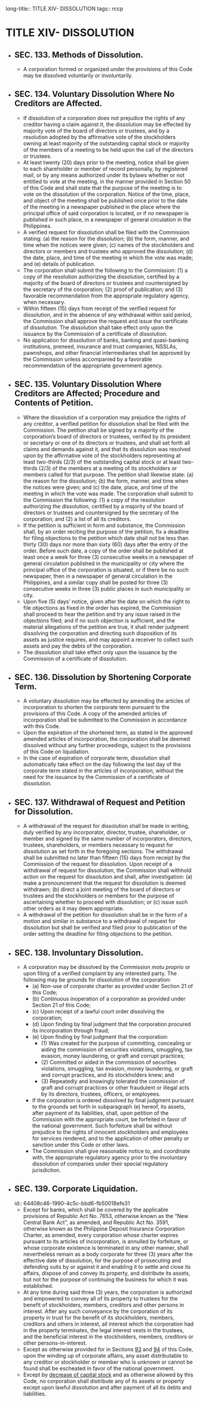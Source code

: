 long-title:: TITLE XIV- DISSOLUTION
tags:: rccp

# TITLE XIV- DISSOLUTION
- ## SEC. 133. Methods of Dissolution.
	- A corporation formed or organized under the provisions of this Code may be dissolved voluntarily or involuntarily.
- ## SEC. 134. Voluntary Dissolution Where No Creditors are Affected.
	- If dissolution of a corporation does not prejudice the rights of any creditor having a claim against it, the dissolution may be effected by majority vote of the board of directors or trustees, and by a resolution adopted by the affirmative vote of the stockholders owning at least majority of the outstanding capital stock or majority of the members of a meeting to be held upon the call of the directors or trustees.
	- At least twenty (20) days prior to the meeting, notice shall be given to each shareholder or member of record personally, by registered mail, or by any means authorized under its bylaws whether or not entitled to vote at the meeting, in the manner provided in Section 50 of this Code and shall state that the purpose of the meeting is to vote on the dissolution of the corporation. Notice of the time, place, and object of the meeting shall be published once prior to the date of the meeting in a newspaper published in the place where the principal office of said corporation is located, or if no newspaper is published in such place, in a newspaper of general circulation in the Philippines.
	- A verified request for dissolution shall be filed with the Commission stating: (a) the reason for the dissolution; (b) the form, manner, and time when the notices were given; (c) names of the stockholders and directors or members and trustees who approved the dissolution; (d) the date, place, and time of the meeting in which the vote was made; and (e) details of publication.
	- The corporation shall submit the following to the Commission: (1) a copy of the resolution authorizing the dissolution, certified by a majority of the board of directors or trustees and countersigned by the secretary of the corporation; (2) proof of publication; and (3) favorable recommendation from the appropriate regulatory agency, when necessary.
	- Within fifteen (15) days from receipt of the verified request for dissolution, and in the absence of any withdrawal within said period, the Commission shall approve the request and issue the certificate of dissolution. The dissolution shall take effect only upon the issuance by the Commission of a certificate of dissolution.
	- No application for dissolution of banks, banking and quasi-banking institutions, preneed, insurance and trust companies, NSSLAs, pawnshops, and other financial intermediaries shall be approved by the Commission unless accompanied by a favorable recommendation of the appropriate government agency.
- ## SEC. 135. Voluntary Dissolution Where Creditors are Affected; Procedure and Contents of Petition.
	- Where the dissolution of a corporation may prejudice the rights of any creditor, a verified petition for dissolution shall be filed with the Commission. The petition shall be signed by a majority of the corporation’s board of directors or trustees, verified by its president or secretary or one of its directors or trustees, and shall set forth all claims and demands against it, and that its dissolution was resolved upon by the affirmative vote of the stockholders representing at least two-thirds (2/3) of the outstanding capital stock or at least two-thirds (2/3) of the members at a meeting of its stockholders or members called for that purpose. The petition shall likewise state: (a) the reason for the dissolution; (b) the form, manner, and time when the notices were given; and (c) the date, place, and time of the meeting in which the vote was made. The corporation shall submit to the Commission the following: (1) a copy of the resolution authorizing the dissolution, certified by a majority of the board of directors or trustees and countersigned by the secretary of the corporation; and (2) a list of all its creditors.
	- If the petition is sufficient in form and substance, the Commission shall, by an order reciting the purpose of the petition, fix a deadline for filing objections to the petition which date shall not be less than thirty (30) days nor more than sixty (60) days after the entry of the order. Before such date, a copy of the order shall be published at least once a week for three (3) consecutive weeks in a newspaper of general circulation published in the municipality or city where the principal office of the corporation is situated, or if there be no such newspaper, then in a newspaper of general circulation in the Philippines, and a similar copy shall be posted for three (3) consecutive weeks in three (3) public places in such municipality or city.
	- Upon five (5) days’ notice, given after the date on which the right to file objections as fixed in the order has expired, the Commission shall proceed to hear the petition and try any issue raised in the objections filed; and if no such objection is sufficient, and the material allegations of the petition are true, it shall render judgment dissolving the corporation and directing such disposition of its assets as justice requires, and may appoint a receiver to collect such assets and pay the debts of the corporation.
	- The dissolution shall take effect only upon the issuance by the Commission of a certificate of dissolution.
- ## SEC. 136. Dissolution by Shortening Corporate Term.
	- A voluntary dissolution may be effected by amending the articles of incorporation to shorten the corporate term pursuant to the provisions of this Code. A copy of the amended articles of incorporation shall be submitted to the Commission in accordance with this Code.
	- Upon the expiration of the shortened term, as stated in the approved amended articles of incorporation, the corporation shall be deemed dissolved without any further proceedings, subject to the provisions of this Code on liquidation.
	- In the case of expiration of corporate term, dissolution shall automatically take effect on the day following the last day of the corporate term stated in the articles of incorporation, without the need for the issuance by the Commission of a certificate of dissolution.
- ## SEC. 137. Withdrawal of Request and Petition for Dissolution.
	- A withdrawal of the request for dissolution shall be made in writing, duly verified by any incorporator, director, trustee, shareholder, or member and signed by the same number of incorporators, directors, trustees, shareholders, or members necessary to request for dissolution as set forth in the foregoing sections. The withdrawal shall be submitted no later than fifteen (15) days from receipt by the Commission of the request for dissolution. Upon receipt of a withdrawal of request for dissolution, the Commission shall withhold action on the request for dissolution and shall, after investigation: (a) make a pronouncement that the request for dissolution is deemed withdrawn; (b) direct a joint meeting of the board of directors or trustees and the stockholders or members for the purpose of ascertaining whether to proceed with dissolution; or (c) issue such other orders as it may deem appropriate.
	- A withdrawal of the petition for dissolution shall be in the form of a motion and similar in substance to a withdrawal of request for dissolution but shall be verified and filed prior to publication of the order setting the deadline for filing objections to the petition.
- ## SEC. 138. Involuntary Dissolution.
	- A corporation may be dissolved by the Commission *motu proprio* or upon filing of a verified complaint by any interested party. The following may be grounds for dissolution of the corporation:
		- (a) Non-use of corporate charter as provided under Section 21 of this Code;
		- (b) Continuous inoperation of a corporation as provided under Section 21 of this Code;
		- (c) Upon receipt of a lawful court order dissolving the corporation;
		- (d) Upon finding by final judgment that the corporation procured its incorporation through fraud;
		- (e) Upon finding by final judgment that the corporation:
			- (1) Was created for the purpose of committing, concealing or aiding the commission of securities violations, smuggling, tax evasion, money laundering, or graft and corrupt practices;
			- (2) Committed or aided in the commission of securities violations, smuggling, tax evasion, money laundering, or graft and corrupt practices, and its stockholders knew; and
			- (3) Repeatedly and knowingly tolerated the commission of graft and corrupt practices or other fraudulent or illegal acts by its directors, trustees, officers, or employees.
		- If the corporation is ordered dissolved by final judgment pursuant to the grounds set forth in subparagraph (e) hereof, its assets, after payment of its liabilities, shall, upon petition of the Commission with the appropriate court, be forfeited in favor of the national government. Such forfeiture shall be without prejudice to the rights of innocent stockholders and employees for services rendered, and to the application of other penalty or sanction under this Code or other laws.
		- The Commission shall give reasonable notice to, and coordinate with, the appropriate regulatory agency prior to the involuntary dissolution of companies under their special regulatory jurisdiction.
- ## SEC. 139. Corporate Liquidation.
  id:: 64408c46-1990-4c5c-bbd6-fb50018efe31
	- Except for banks, which shall be covered by the applicable provisions of Republic Act No. 7653, otherwise known as the “New Central Bank Act”, as amended, and Republic Act No. 3591, otherwise known as the Philippine Deposit Insurance Corporation Charter, as amended, every corporation whose charter expires pursuant to its articles of incorporation, is annulled by forfeiture, or whose corporate existence is terminated in any other manner, shall nevertheless remain as a body corporate for three (3) years after the effective date of dissolution, for the purpose of prosecuting and defending suits by or against it and enabling it to settle and close its affairs, dispose of and convey its property, and distribute its assets, but not for the purpose of continuing the business for which it was established.
	- At any time during said three (3) years, the corporation is authorized and empowered to convey all of its property to trustees for the benefit of stockholders, members, creditors and other persons in interest. After any such conveyance by the corporation of its property in trust for the benefit of its stockholders, members, creditors and others in interest, all interest which the corporation had in the property terminates, the legal interest vests in the trustees, and the beneficial interest in the stockholders, members, creditors or other persons-in-interest.
	- Except as otherwise provided for in Sections [93](((64408c46-6fdb-435b-b8f0-34212b302ead))) and [94](((64408c46-4b23-4236-b30d-a55581d3dcc7))) of this Code, upon the winding up of corporate affairs, any asset distributable to any creditor or stockholder or member who is unknown or cannot be found shall be escheated in favor of the national government.
	- Except by [decrease of capital stock](((64408b72-13a5-4d33-9085-cf9bc927a8c6))) and as otherwise allowed by this Code, no corporation shall distribute any of its assets or property except upon lawful dissolution and after payment of all its debts and liabilities.